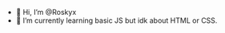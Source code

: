- 👋 Hi, I’m @Roskyx
- 👀 I’m currently learning basic JS but idk about HTML or CSS.
<!---
Roskyx/Roskyx is a ✨ special ✨ repository because its `README.md` (this file) appears on your GitHub profile.
You can click the Preview link to take a look at your changes.
--->
